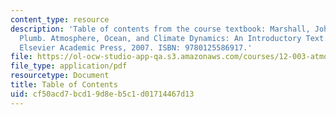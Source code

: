 ```yaml
---
content_type: resource
description: 'Table of contents from the course textbook: Marshall, John, and R. Alan
  Plumb. Atmosphere, Ocean, and Climate Dynamics: An Introductory Text. Boston, MA:
  Elsevier Academic Press, 2007. ISBN: 9780125586917.'
file: https://ol-ocw-studio-app-qa.s3.amazonaws.com/courses/12-003-atmosphere-ocean-and-climate-dynamics-fall-2008/cf50acd7bcd19d8eb5c1d01714467d13_contents.pdf
file_type: application/pdf
resourcetype: Document
title: Table of Contents
uid: cf50acd7-bcd1-9d8e-b5c1-d01714467d13
---
```

